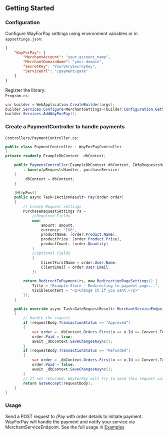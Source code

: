 ## Getting Started

### Configuration
Configure WayForPay settings using environment variables or in `appsettings.json`:
```json
{
    "WayForPay": {
        "MerchantAccount": "your_account_name",
        "MerchantDomainName": "your.domain",
        "SecretKey": "YourVerySecreyKey",
        "ServiceUrl": "/payment/gate"
    }
}
```
Register the library:<br>
`Program.cs`:
```c#
var builder = WebApplication.CreateBuilder(args);
builder.Services.Configure<MerchantSettings>(builder.Configuration.GetSection("WayForPay"));
builder.Services.AddWayForPay();
```
### Create a PaymentController to handle payments<br>
`Controllers/PaymentController.cs`:
```c#
public class PaymentController : WayForPayController
{
private readonly ExampleDbContext _dbContext;

    public PaymentController(ExampleDbContext dbContext, IWfpRequestsHandler wfpRequestsHandler, IWfpPurchaseService purchaseService) 
        : base(wfpRequestsHandler, purchaseService)
    {
        _dbContext = dbContext;
    }

    [HttpPost]
    public async Task<IActionResult> Pay(Order order)
    {
        // Create Request settings
        PurchaseRequestSettings rs = 
            //Required Fields
            new(
                amount: amount, 
                currency: "EUR",
                productName: [order.Product.Name],
                productPrice: [order.Product.Price],
                productCount: [order.Quantity]
            ) 
            //Optional Fields
            {
                ClientFirstName = order.User.Name,
                ClientEmail = order.User.Email
            };
        
        return RedirectToPayment(rs, new RedirectionPageSettings() {
            Title = "Example Store - Redirecting to payment page...",
            VisibleContent = "<p>Change it if you want.</p>"
        });
    }

    public override async Task<GateRequestResult> MerchantServiceEndpoint(GateRequestBody requestBody)
    {
        // Handle the request
        if (requestBody.TransactionStatus == "Approved") 
        {
            var order = _dbContext.Orders.First(o => o.Id == Convert.ToInt32(requestBody.OrderReference));
            order.Paid = true;
            await _dbContext.SaveChangesAsync();
        }
        if (requestBody.TransactionStatus == "Refunded") 
        {
            var order = _dbContext.Orders.First(o => o.Id == Convert.ToInt32(requestBody.OrderReference));
            order.Paid = false;
            await _dbContext.SaveChangesAsync();
        }
        // If not returned, WayForPay will try to send this request until it gets the correct response 
        return GateAccept(requestBody);
    }
}
```
### Usage
Send a POST request to /Pay with order details to initiate payment.
WayForPay will handle the payment and notify your service via MerchantServiceEndpoint.
See the full usage in [Examples](https://github.com/golody/WayForPay-Core/Examples)
